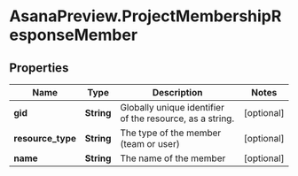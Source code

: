 # AsanaPreview.ProjectMembershipResponseMember

## Properties
Name | Type | Description | Notes
------------ | ------------- | ------------- | -------------
**gid** | **String** | Globally unique identifier of the resource, as a string. | [optional] 
**resource_type** | **String** | The type of the member (team or user) | [optional] 
**name** | **String** | The name of the member | [optional] 
